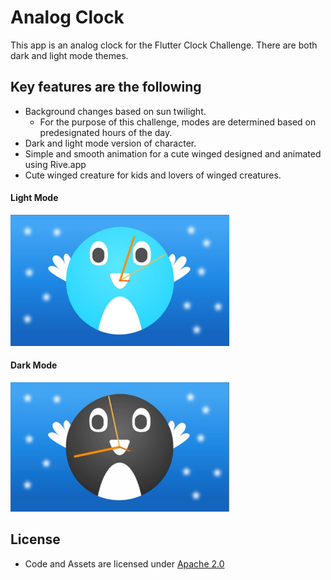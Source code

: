 # Analog Clock

This app is an analog clock for the Flutter Clock Challenge.
There are both dark and light mode themes.

## Key features are the following
+ Background changes based on sun twilight.
  + For the purpose of this challenge, modes are determined based on predesignated hours of the day.
+ Dark and light mode version of character.
+ Simple and smooth animation for a cute winged designed and animated using Rive.app
+ Cute winged creature for kids and lovers of winged creatures.

#### Light Mode
<img src='./kaoweichen_clock/analog_light.jpg' width='350'>

#### Dark Mode
<img src='./kaoweichen_clock/analog_dark.jpg' width='350'>

## License
+ Code and Assets are licensed under [Apache 2.0](https://choosealicense.com/licenses/apache-2.0/)
